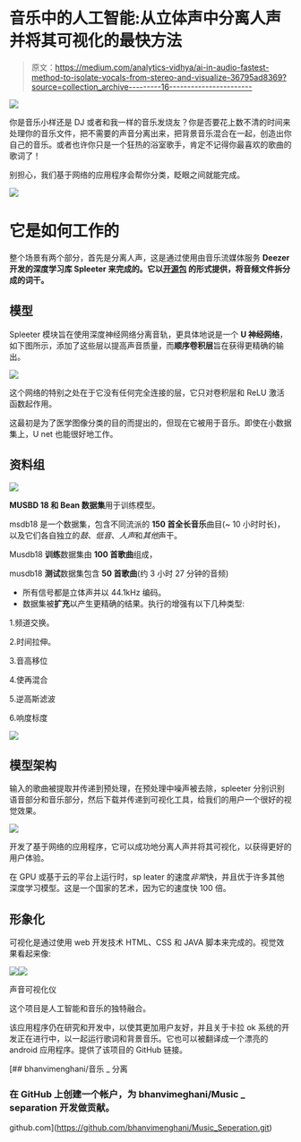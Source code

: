 # 音乐中的人工智能:从立体声中分离人声并将其可视化的最快方法

> 原文：<https://medium.com/analytics-vidhya/ai-in-audio-fastest-method-to-isolate-vocals-from-stereo-and-visualize-36795ad8369?source=collection_archive---------16----------------------->

![](img/7351b6487aabeb264721d8dea8c68661.png)

你是音乐小样还是 DJ 或者和我一样的音乐发烧友？你是否要花上数不清的时间来处理你的音乐文件，把不需要的声音分离出来，把背景音乐混合在一起，创造出你自己的音乐。或者也许你只是一个狂热的浴室歌手，肯定不记得你最喜欢的歌曲的歌词了！

别担心，我们基于网络的应用程序会帮你分类，眨眼之间就能完成。

![](img/bea977f03e2ce52efe0b1153e8d756ab.png)

# 它是如何工作的

整个场景有两个部分，首先是分离人声，这是通过使用由音乐流媒体服务 **Deezer 开发的深度学习库 **Spleeter** 来完成的。**它以[**开源包**](https://deezer.io/releasing-spleeter-deezer-r-d-source-separation-engine-2b88985e797e) 的形式提供，将音频文件拆分成**的词干。**

## 模型

Spleeter 模块旨在使用深度神经网络分离音轨，更具体地说是一个 **U 神经网络**，如下图所示，添加了这些层以提高声音质量，而**顺序卷积层**旨在获得更精确的输出。

![](img/9669422fbce137ff0e096816c3f2edb4.png)

这个网络的特别之处在于它没有任何完全连接的层，它只对卷积层和 ReLU 激活函数起作用。

这最初是为了医学图像分类的目的而提出的，但现在它被用于音乐。即使在小数据集上，U net 也能很好地工作。

## 资料组

![](img/76b5bb29154d0647c4d5d442c7ba74f0.png)

**MUSBD 18 和 Bean 数据集**用于训练模型。

msdb18 是一个数据集，包含不同流派的 **150 首全长音乐**曲目(~ 10 小时时长)，以及它们各自独立的*鼓*、*低音*、*人声*和*其他*声干。

Musdb18 **训练**数据集由 **100 首歌曲**组成，

musdb18 **测试**数据集包含 **50 首歌曲**(约 3 小时 27 分钟的音频)

*   所有信号都是立体声并以 44.1kHz 编码。
*   数据集被**扩充**以产生更精确的结果。执行的增强有以下几种类型:

1.频道交换。

2.时间拉伸。

3.音高移位

4.使再混合

5.逆高斯滤波

6.响度标度

![](img/298e8e2bd0ce8d83b609872c65f438a2.png)

## 模型架构

输入的歌曲被提取并传递到预处理，在预处理中噪声被去除，spleeter 分别识别语音部分和音乐部分，然后下载并传递到可视化工具，给我们的用户一个很好的视觉效果。

![](img/7979cf936e4f8818a68c89579a859d52.png)

开发了基于网络的应用程序，它可以成功地分离人声并将其可视化，以获得更好的用户体验。

在 GPU 或基于云的平台上运行时，sp leater 的速度*非常*快，并且优于许多其他深度学习模型。这是一个国家的艺术，因为它的速度快 100 倍。

## 形象化

可视化是通过使用 web 开发技术 HTML、CSS 和 JAVA 脚本来完成的。视觉效果看起来像:

![](img/d6f8765d19aa8c896c8cb5e157f66aa2.png)![](img/24bf9186ff30fe4526fb185a6bbaeeb5.png)

声音可视化仪

这个项目是人工智能和音乐的独特融合。

该应用程序仍在研究和开发中，以使其更加用户友好，并且关于卡拉 ok 系统的开发正在进行中，以一起运行歌词和背景音乐。它也可以被翻译成一个漂亮的 android 应用程序。提供了该项目的 GitHub 链接。

[](https://github.com/bhanvimenghani/Music_Seperation.git) [## bhanvimenghani/音乐 _ 分离

### 在 GitHub 上创建一个帐户，为 bhanvimeghani/Music _ separation 开发做贡献。

github.com](https://github.com/bhanvimenghani/Music_Seperation.git)